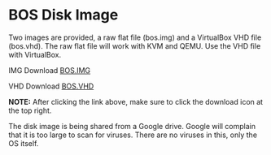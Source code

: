 # BOS Disk Image

Two images are provided, a raw flat file (bos.img) and a VirtualBox VHD file (bos.vhd). The raw flat file will work with KVM and QEMU. Use the VHD file with VirtualBox.

IMG
Download [BOS.IMG](https://drive.google.com/file/d/17UkE3x5mE_AwrxVRXqTukC3MWnBVi34y/view?usp=share_link)

VHD
Download [BOS.VHD](https://drive.google.com/file/d/1K3HB7QnITErKNynJuwbwLf4k0hRdNxUS/view?usp=share_link)

**NOTE:** After clicking the link above, make sure to click the download icon at the top right.

The disk image is being shared from a Google drive. Google will complain that it is too large to scan for viruses. There are no viruses in this, only the OS itself.
